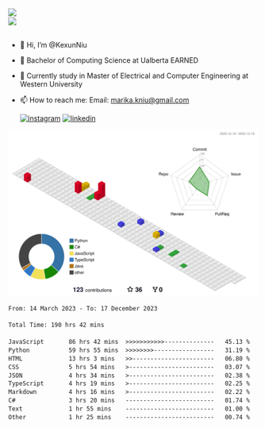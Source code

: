 <a href="https://github.com/anuraghazra/github-readme-stats">
  <img align="center" src="https://github-readme-stats.vercel.app/api?username=KexunNiu&show_icons=true" />
</a>
</br>
<a href="https://github.com/anuraghazra/github-readme-stats">
  <img align="center" src="https://github-readme-stats.vercel.app/api/top-langs/?username=KexunNiu" />
</a>

</br>
</br>

- 👋 Hi, I’m @KexunNiu
- 👀 Bachelor of Computing Science at Ualberta EARNED
- 🌱 Currently study in Master of Electrical and Computer Engineering at Western University
- 📫 How to reach me: Email: marika.kniu@gmail.com
  
  [![instagram](https://github.com/shikhar1020jais1/Git-Social/blob/master/Icons/Instagram1.png (Instagram))][1] [![linkedin](https://github.com/shikhar1020jais1/Git-Social/blob/master/Icons/LinkedIn1.png (LinkedIn))][2]

<!-- To Link your profile to the media buttons -->

[1]: https://www.instagram.com/barryn719_
[2]: https://www.linkedin.com/in/kexun-niu



![](./profile-3d-contrib/profile-gitblock.svg)

<!--START_SECTION:waka-->

```txt
From: 14 March 2023 - To: 17 December 2023

Total Time: 190 hrs 42 mins

JavaScript       86 hrs 42 mins  >>>>>>>>>>>--------------   45.13 %
Python           59 hrs 55 mins  >>>>>>>>-----------------   31.19 %
HTML             13 hrs 3 mins   >>-----------------------   06.80 %
CSS              5 hrs 54 mins   >------------------------   03.07 %
JSON             4 hrs 34 mins   >------------------------   02.38 %
TypeScript       4 hrs 19 mins   >------------------------   02.25 %
Markdown         4 hrs 16 mins   >------------------------   02.22 %
C#               3 hrs 20 mins   -------------------------   01.74 %
Text             1 hr 55 mins    -------------------------   01.00 %
Other            1 hr 25 mins    -------------------------   00.74 %
```

<!--END_SECTION:waka-->

